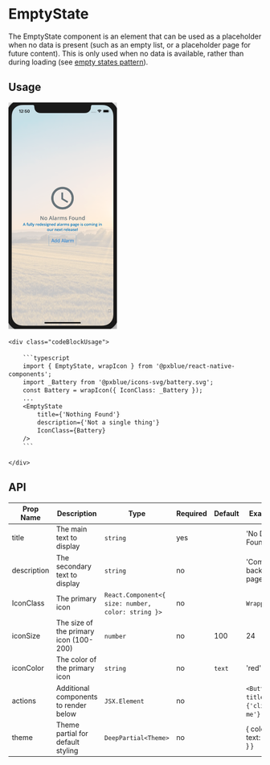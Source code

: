 # EmptyState
The EmptyState component is an element that can be used as a placeholder when no data is present (such as an empty list, or a placeholder page for future content). This is only used when no data is available, rather than during loading (see [empty states pattern](https://pxblue.github.io/patterns/empty-states)).


## Usage
<div class="codeBlock">
    <div class="imgWrapper codeBlockImage">
        <img class="wrappedImg" style="max-height:450px" alt="Empty state with all props" src="./images/empty-state-placeholder.png">
    </div>
    
    <div class="codeBlockUsage">
    
        ```typescript
        import { EmptyState, wrapIcon } from '@pxblue/react-native-components';
        import _Battery from '@pxblue/icons-svg/battery.svg';
        const Battery = wrapIcon({ IconClass: _Battery });
        ...
        <EmptyState 
            title={'Nothing Found'} 
            description={'Not a single thing'}
            IconClass={Battery} 
        />
        ```
    
    </div>
</div>


## API
| Prop Name   | Description                             | Type                                               | Required | Default | Examples                        |
|-------------|-----------------------------------------|----------------------------------------------------|----------|---------|---------------------------------|
| title       | The main text to display                | `string`                                           | yes      |         | 'No Data Found'                 |
| description | The secondary text to display           | `string`                                           | no       |         | 'Come back to this page later'  |
| IconClass   | The primary icon                        | `React.Component<{ size: number, color: string }>` | no       |         | `WrappedLeaf`                   |
| iconSize    | The size of the primary icon (100-200)  | `number`                                           | no       | 100     | 24                              |
| iconColor   | The color of the primary icon           | `string`                                           | no       | `text`  | 'red'                           |
| actions     | Additional components to render below   | `JSX.Element`                                      | no       |         | `<Button title={'click me'} />` |
| theme       | Theme partial for default styling       | `DeepPartial<Theme>`                               | no       |         | { colors: { text: 'green' } }   |
